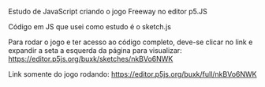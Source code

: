 Estudo de JavaScript criando o jogo Freeway no editor p5.JS

Código em JS que usei como estudo é o sketch.js

Para rodar o jogo e ter acesso ao código completo, deve-se clicar no link e expandir a seta a esquerda da página para visualizar: https://editor.p5js.org/buxk/sketches/nkBVo6NWK

Link somente do jogo rodando: https://editor.p5js.org/buxk/full/nkBVo6NWK
